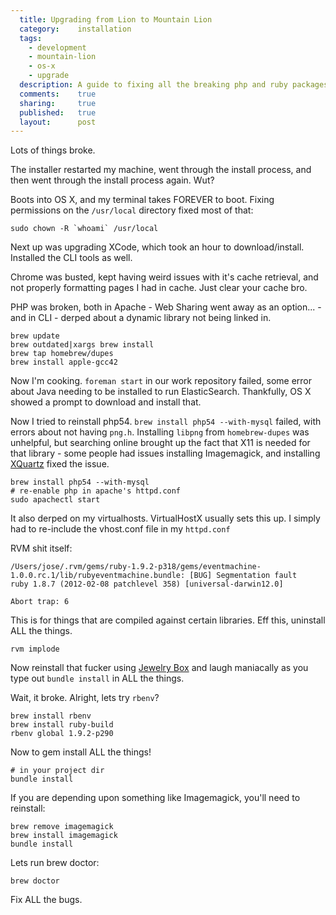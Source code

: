 ```yaml
---
  title: Upgrading from Lion to Mountain Lion
  category:    installation
  tags:
    - development
    - mountain-lion
    - os-x
    - upgrade
  description: A guide to fixing all the breaking php and ruby packages in Mountain Lion
  comments:    true
  sharing:     true
  published:   true
  layout:      post
---
```

Lots of things broke.

The installer restarted my machine, went through the install process, and then went through the install process again. Wut?

Boots into OS X, and my terminal takes FOREVER to boot. Fixing permissions on the `/usr/local` directory fixed most of that:

```shell
sudo chown -R `whoami` /usr/local
```

Next up was upgrading XCode, which took an hour to download/install. Installed the CLI tools as well.

Chrome was busted, kept having weird issues with it's cache retrieval, and not properly formatting pages I had in cache. Just clear your cache bro.

PHP was broken, both in Apache - Web Sharing went away as an option... - and in CLI - derped about a dynamic library not being linked in.

```shell
brew update
brew outdated|xargs brew install
brew tap homebrew/dupes
brew install apple-gcc42
```

Now I'm cooking. `foreman start` in our work repository failed, some error about Java needing to be installed to run ElasticSearch. Thankfully, OS X showed a prompt to download and install that.

Now I tried to reinstall php54. `brew install php54 --with-mysql` failed, with errors about not having `png.h`. Installing `libpng` from `homebrew-dupes` was unhelpful, but searching online brought up the fact that X11 is needed for that library - some people had issues installing Imagemagick, and installing [XQuartz](http://xquartz.macosforge.org/landing) fixed the issue.

```shell
brew install php54 --with-mysql
# re-enable php in apache's httpd.conf
sudo apachectl start
```

It also derped on my virtualhosts. VirtualHostX usually sets this up. I simply had to re-include the vhost.conf file in my `httpd.conf`

RVM shit itself:

```shell
/Users/jose/.rvm/gems/ruby-1.9.2-p318/gems/eventmachine-1.0.0.rc.1/lib/rubyeventmachine.bundle: [BUG] Segmentation fault
ruby 1.8.7 (2012-02-08 patchlevel 358) [universal-darwin12.0]

Abort trap: 6
```

This is for things that are compiled against certain libraries. Eff this, uninstall ALL the things.

```shell
rvm implode
```

Now reinstall that fucker using [Jewelry Box](http://unfiniti.com/software/mac/jewelrybox) and laugh maniacally as you type out `bundle install` in ALL the things.

Wait, it broke. Alright, lets try `rbenv`?

```shell
brew install rbenv
brew install ruby-build
rbenv global 1.9.2-p290
```

Now to gem install ALL the things!

```shell
# in your project dir
bundle install
```

If you are depending upon something like Imagemagick, you'll need to reinstall:

```shell
brew remove imagemagick
brew install imagemagick
bundle install
```

Lets run brew doctor:

```shell
brew doctor
```

Fix ALL the bugs.
